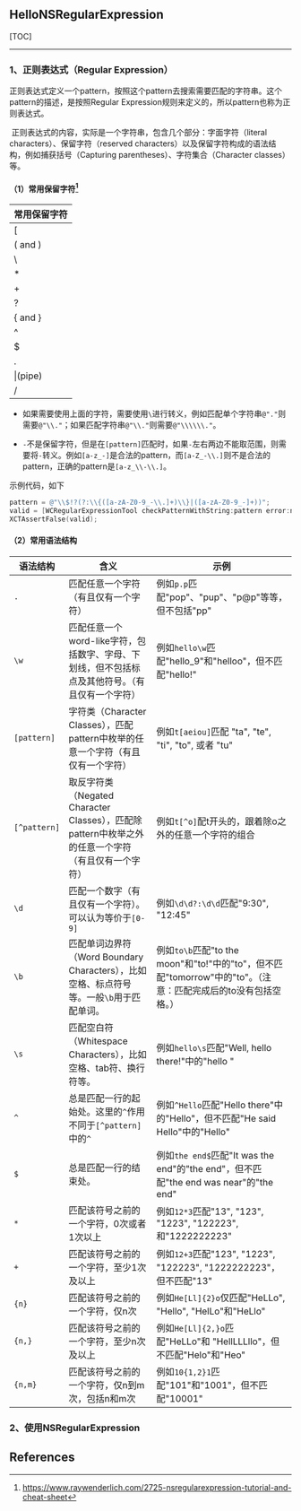 ## HelloNSRegularExpression

[TOC]

---

### 1、正则表达式（Regular Expression）

​          正则表达式定义一个pattern，按照这个pattern去搜索需要匹配的字符串。这个pattern的描述，是按照Regular Expression规则来定义的，所以pattern也称为正则表达式。

​          正则表达式的内容，实际是一个字符串，包含几个部分：字面字符（literal characters）、保留字符（reserved characters）以及保留字符构成的语法结构，例如捕获括号（Capturing parentheses）、字符集合（Character classes）等。



#### （1）常用保留字符[^1]

| 常用保留字符 |
| ------------ |
| [            |
| ( and )      |
| \            |
| *            |
| +            |
| ?            |
| { and }      |
| ^            |
| $            |
| .            |
| \|(pipe)     |
| /            |



* 如果需要使用上面的字符，需要使用`\`进行转义，例如匹配单个字符串`@"."`则需要`@"\\."`；如果匹配字符串`@"\\."`则需要`@"\\\\\\."`。

* `-`不是保留字符，但是在`[pattern]`匹配时，如果`-`左右两边不能取范围，则需要将`-`转义。例如`[a-z_-]`是合法的pattern，而`[a-Z_-\\.]`则不是合法的pattern，正确的pattern是`[a-z_\\-\\.]`。



示例代码，如下

```objective-c
pattern = @"\\$!?(?:\\{([a-zA-Z0-9_-\\.]+)\\}|([a-zA-Z0-9_-]+))";
valid = [WCRegularExpressionTool checkPatternWithString:pattern error:nil];
XCTAssertFalse(valid);
```





#### （2）常用语法结构

| 语法结构     | 含义                                                         | 示例                                                         |
| ------------ | ------------------------------------------------------------ | ------------------------------------------------------------ |
| `.`          | 匹配任意一个字符（有且仅有一个字符）                         | 例如`p.p`匹配"pop"、"pup"、"p@p"等等，但不包括"pp"           |
| `\w`         | 匹配任意一个word-like字符，包括数字、字母、下划线，但不包括标点及其他符号。（有且仅有一个字符） | 例如`hello\w`匹配"hello_9"和"helloo"，但不匹配"hello!"       |
| `[pattern]`  | 字符类（Character Classes），匹配pattern中枚举的任意一个字符（有且仅有一个字符） | 例如`t[aeiou]`匹配 "ta", "te", "ti", "to", 或者 "tu"         |
| `[^pattern]` | 取反字符类（Negated Character Classes），匹配除pattern中枚举之外的任意一个字符（有且仅有一个字符） | 例如`t[^o]`配t开头的，跟着除o之外的任意一个字符的组合        |
| `\d`         | 匹配一个数字（有且仅有一个字符）。可以认为等价于`[0-9]`      | 例如`\d\d?:\d\d`匹配"9:30",  "12:45"                         |
| `\b`         | 匹配单词边界符（Word Boundary Characters），比如空格、标点符号等。一般`\b`用于匹配单词。 | 例如`to\b`匹配"to the moon"和"to!"中的"to"，但不匹配"tomorrow"中的"to"。（注意：匹配完成后的to没有包括空格。） |
| `\s`         | 匹配空白符（Whitespace Characters），比如空格、tab符、换行符等。 | 例如`hello\s`匹配"Well, hello there!"中的"hello "            |
| `^`          | 总是匹配一行的起始处。这里的`^`作用不同于`[^pattern]`中的`^` | 例如`^Hello`匹配"Hello there"中的"Hello"，但不匹配"He said Hello"中的"Hello" |
| `$`          | 总是匹配一行的结束处。                                       | 例如`the end$`匹配"It was the end"的"the end"，但不匹配"the end was near"的"the end" |
| `*`          | 匹配该符号之前的一个字符，0次或者1次以上                     | 例如`12*3`匹配"13", "123", "1223", "122223", 和"1222222223"  |
| `+`          | 匹配该符号之前的一个字符，至少1次及以上                      | 例如`12+3`匹配"123", "1223", "122223", "1222222223"，但不匹配"13" |
| `{n}`        | 匹配该符号之前的一个字符，仅n次                              | 例如`He[Ll]{2}o`仅匹配"HeLLo", "Hello", "HelLo"和"HeLlo"     |
| `{n,}`       | 匹配该符号之前的一个字符，至少n次及以上                      | 例如`He[Ll]{2,}o`匹配"HeLLo"和 "HellLLLllo"，但不匹配"Helo"和"Heo" |
| `{n,m}`      | 匹配该符号之前的一个字符，仅n到m次，包括n和m次               | 例如`10{1,2}1`匹配"101"和"1001"，但不匹配"10001"             |






### 2、使用NSRegularExpression







## References

[^1]: https://www.raywenderlich.com/2725-nsregularexpression-tutorial-and-cheat-sheet 